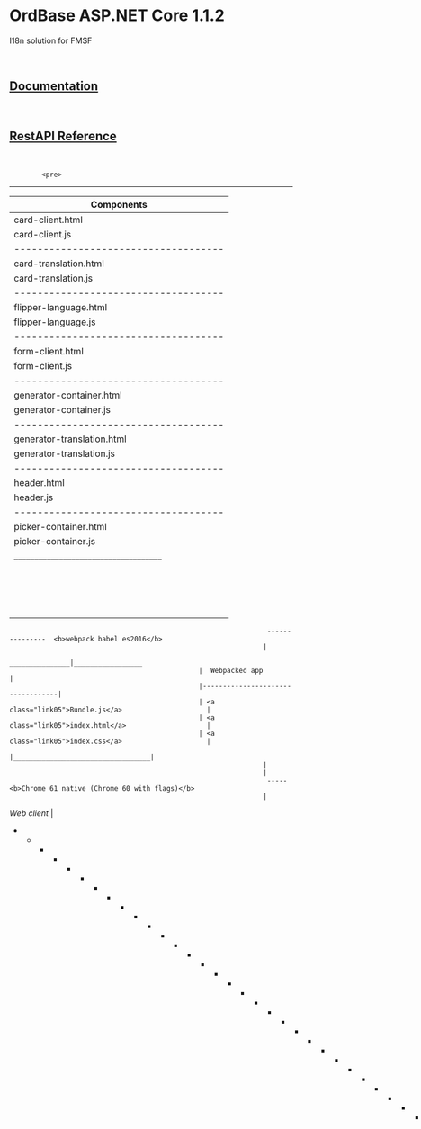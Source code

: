 # OrdBase ASP.NET Core 1.1.2
I18n solution for FMSF


<br>

## [Documentation](https://arxcis.github.io/OrdBase/)

<br>

## [RestAPI Reference](DOCS/api/index.md)

<br>



            <pre>

 ____________________________________                               
| Components                         |
|------------------------------------|
| <a class="link01">card-client.html</a>              |
| <a class="link01">card-client.js</a>                 |
|------------------------------------|
| <a class="link01">card-translation.html</a>       |
| <a class="link01">card-translation.js</a>          |
|------------------------------------|
| <a class="link01">flipper-language.html</a>       |
| <a class="link01">flipper-language.js</a>          |
|------------------------------------|
| <a class="link01">form-client.html</a>              |
| <a class="link01">form-client.js</a>                 |
|------------------------------------|
| <a class="link01">generator-container.html</a>   |                ___________________________________
| <a class="link01">generator-container.js</a>      |               | ViewComponents                   |
|------------------------------------|               |----------------------------------|
| <a class="link01">generator-translation.html</a> |               | <a class="link02">edit-client.html</a>            |
| <a class="link01">generator-translation.js</a>    |              | <a class="link02">edit-client.js</a>               |
|------------------------------------|               |----------------------------------|
| <a class="link01">header.html</a>                    |               | <a class="link02">select-client.html</a>          |             __________________________________ 
| <a class="link01">header.js</a>                       |               | <a class="link02">select-client.js</a>            |             | Network                          |
|------------------------------------|               |----------------------------------|             |----------------------------------|
| <a class="link01">picker-container.html</a>       |               | <a class="link02">select-translation.html</a>   |             | <a class="link03">Route.js</a>                       |
| <a class="link01">picker-container.js</a>          |               | <a class="link02">select-translation.js</a>     |              | <a class="link03">Fetch.js</a>                      |
|____________________________________|               |__________________________________|             |__________________________________|  
                  |                                                |                                                   |
                  |                                                |                                                   |
                  |                                                |                                                   |
                  |                                                |                                                   |             
                  |                                                |                                                   |          
                  |                                 _______________|__________________                                 |      
                  |                                | App                              |                                | 
                  |________________________________|----------------------------------|________________________________|
                                                   | <a class="link04">App.js</a>                         |
                                                   | <a class="link04">loadSelectClient.js</a>        |
                                                   | <a class="link04">loadNewClient.js</a>            |
                                                   | <a class="link04">loadEditClient.js</a>           |
                                                   | <a class="link04">loadSelectTranslation.js</a>  |
                                                   |__________________________________|    
                                                                   |             
                                                                   |
                                                                    ---------------  <b>webpack babel es2016</b>
                                                                   |
                                                    _______________|_________________                               
                                                   |  Webpacked app                   |
                                                   |----------------------------------|                             
                                                   | <a class="link05">Bundle.js</a>                     |
                                                   | <a class="link05">index.html</a>                    |
                                                   | <a class="link05">index.css</a>                     |
                                                   |__________________________________|  
                                                                   |
                                                                   |
                                                                    ----- <b>Chrome 61 native (Chrome 60 with flags)</b>
                                                                   |
  <i>Web client</i>                                                       |
- - - - - - - - - - - - - - - - - - - - - - - - - - - - - - - - - - - - - - - - - - - - - - - - - - - - - - - - - - - - - - - - Intranet
  <i>Web server</i>            |
                        |
                         ------------ <b>http://ordbase.fylkesmannen.local</b>
                        |
         _______________|_________________                               
        | IIS Proxy server                 |  
        |----------------------------------|
        | <a class="link06">web.config</a>                    |
        |__________________________________|    
                        |
                        |
                         --------------<b> dotnet run</b> and <b>http://localhost:5000</b>
                        |               
         _______________|__________________                               
        | .net core Kestrel server         |  
        |----------------------------------|
        | <a class="link06">Program.cs</a>                    |
        | <a class="link06">OrdBaseCore.csproj</a>                    |
        |__________________________________|    
                        |
         _______________|__________________                               
        | ASP MVC middleware               |  
        |----------------------------------|
        | <a class="link06">Startup.cs</a>                    |
        |__________________________________|                       __________________________________
                        |                                         | Models                           |
         _______________|__________________                       |----------------------------------|      
        | ASP MVC Controllers              |                      | <a class="link09">TranslationDb.cs</a>            |           
        |----------------------------------|                      | <a class="link09">Translation.cs</a>               |      
        | <a class="link07">TranslationController.cs</a> |                      | <a class="link09">TranslationGroup.cs</a>         |                           
        | <a class="link07">ClientController.cs</a>        |                      | <a class="link09">Client.cs</a>                     |                             
        | <a class="link07">ContainerController.cs</a>    |______________________| <a class="link09">Container.cs</a>                 |  
        | <a class="link07">LanguageController.cs</a>     |                      | <a class="link09">Container.cs</a>                 |      
        |__________________________________|                      |__________________________________|      
                        |                                                |        |                
         _______________|__________________                              |        | 
        | Repositories                     |_____________________________|         ------- <b>dotnet ef migrations add</b>
        |----------------------------------|                                      |
        | <a class="link08">TranslationRepository.cs</a> |                       ________________|________________________                         
        | <a class="link08">ClientRepository.cs</a>        |                      | Migrations                             |                              
        | <a class="link08">ContainerRepository.cs</a>    |                      |----------------------------------------|
        | <a class="link08">LanguageRepository.cs</a>     |                      | <a class="link10">TranslationDbModelSnapshot.cs</a> |               
        |__________________________________|                      |________________________________________|        
                        |                                                         |
                        |                                                         |
                         ------ <b>DBContext</b>                                          -------- <b>dotnet ef database update</b>
                        |                                                         |
  <i>Web server</i>            |                                                         |
- - - - - - - - - - - - - - - - - - - - - - - - - - - - - - - - - - - - - - - - - - - - - - - - - - - - - - - - - - - - - - - - SQL
  <i>Sql database</i>                                      |
                                                    |
                                                     ------- <b>http://ordbase.fylkesmannen.sql</b> and <b><a class="link06">config.js</a></b>
                                                    |
                                     ______________ |__________________                               
                                    |                                  |  
                                    | Microsoft SQL Express            |  
                                    |__________________________________|    



            </pre>
